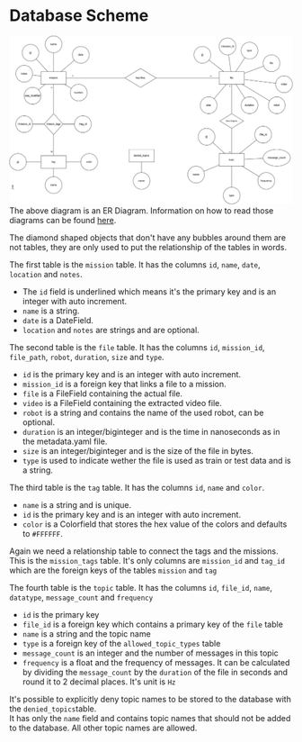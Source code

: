 # Database Scheme #
![ER Diagram](db_scheme_er_diagram.png)
The above diagram is an ER Diagram. Information on how to read those diagrams can be found [here](https://www.pertuniti.com/documentation/eer/).

The diamond shaped objects that don't have any bubbles around them are not tables, they are only used to put the relationship of the tables in words.

The first table is the `mission` table. It has the columns `id`, `name`, `date`, `location` and `notes`.
- The `id` field is underlined which means it's the primary key and is an integer with auto increment.
- `name` is a string.
- `date` is a DateField.
- `location` and `notes` are strings and are optional.

The second table is the `file` table. It has the columns `id`, `mission_id`, `file_path`, `robot`, `duration`, `size` and `type`.
- `id` is the primary key and is an integer with auto increment.
- `mission_id` is a foreign key that links a file to a mission.
- `file` is a FileField containing the actual file.
- `video` is a FileField containing the extracted video file.
- `robot` is a string and contains the name of the used robot, can be optional.
- `duration` is an integer/biginteger and is the time in nanoseconds as in the metadata.yaml file.
- `size` is an integer/biginteger and is the size of the file in bytes.
- `type` is used to indicate wether the file is used as train or test data and is a string.

The third table is the `tag` table. It has the columns `id`, `name` and `color`.
- `name` is a string and is unique.
- `id` is the primary key and is an integer with auto increment.
- `color` is a Colorfield that stores the hex value of the colors and defaults to `#FFFFFF`. 

Again we need a relationship table to connect the tags and the missions. This is the `mission_tags` table.
It's only columns are `mission_id` and `tag_id` which are the foreign keys of the tables `mission` and `tag`

The fourth table is the `topic` table. It has the columns `id`, `file_id`, `name`, `datatype`, `message_count` and `frequency`
- `id` is the primary key
- `file_id` is a foreign key which contains a primary key of the `file` table
- `name` is a string and the topic name
- `type` is a foreign key of the `allowed_topic_types` table
- `message_count` is an integer and the number of messages in this topic
- `frequency` is a float and the frequency of messages. It can be calculated by dividing the `message_count` by the `duration` of the file in seconds and round it to 2 decimal places. It's unit is `Hz`

It's possible to explicitly deny topic names to be stored to the database with the `denied_topics`table.\
It has only the `name` field and contains topic names that should not be added to the database. All other topic names are allowed.